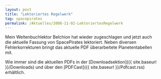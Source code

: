 ```yaml
---
layout: post
title: "Lektoriertes Regelwerk"
tag: spacepirates
permalink: /Aktuelles/2008-11-02-LektoriertesRegelwerk
---
```


Mein Weltenbuchlektor Belchion hat wieder zugeschlagen und jetzt auch die aktuelle Fassung von SpacePirates lektoriert. Neben diversen Fehlerkorrekturen bringt das aktuelle PDF überarbeitete Planetentabellen mit.

Wie immer sind die aktuellen PDFs in der [Downloadsektion]({{ site.baseurl }}/Downloads) und über den [PDFCast]({{ site.baseurl }}/Pdfcast.rss) erhältlich.


